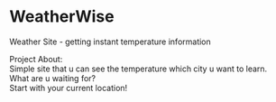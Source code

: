 # WeatherWise

Weather Site - getting instant temperature information


Project About:<br>
Simple site that u can see the temperature which city u want to learn. <br>
What are u waiting for?<br>
Start with your current location!<br>

